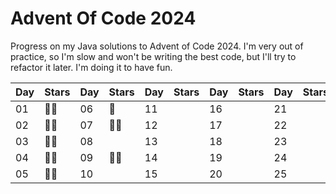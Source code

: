# Advent Of Code 2024

Progress on my Java solutions to Advent of Code 2024. I'm very out of practice, so I'm slow and won't be writing the best code, but I'll try to refactor it later. I'm doing it to have fun.

| Day | Stars | Day | Stars | Day | Stars | Day | Stars | Day | Stars |
|-----|--|-----|-------|-----|-------|-----|-------|-----|-------|
| 01  | 🌟🌟 | 06  | 🌟   | 11  |       | 16  |       | 21  |       |
| 02  | 🌟🌟 | 07  | 🌟🌟 | 12  |       | 17  |       | 22  |       |
| 03  | 🌟🌟 | 08  |       | 13  |       | 18  |       | 23  |       |
| 04  | 🌟🌟  | 09  | 🌟🌟 | 14  |       | 19  |       | 24  |       |
| 05  | 🌟🌟 | 10  |       | 15  |       | 20  |       | 25  |       |
